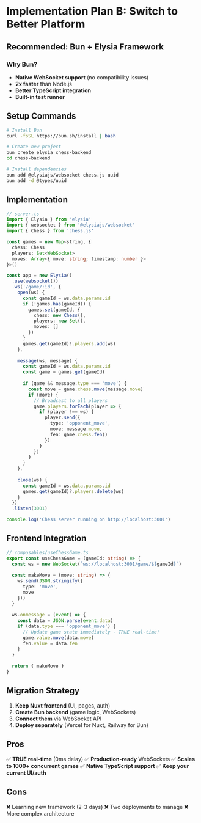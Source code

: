 # Implementation Plan B: Switch to Better Platform

## Recommended: Bun + Elysia Framework

### Why Bun?
- **Native WebSocket support** (no compatibility issues)
- **2x faster** than Node.js
- **Better TypeScript integration**
- **Built-in test runner**

## Setup Commands
```bash
# Install Bun
curl -fsSL https://bun.sh/install | bash

# Create new project
bun create elysia chess-backend
cd chess-backend

# Install dependencies
bun add @elysiajs/websocket chess.js uuid
bun add -d @types/uuid
```

## Implementation
```typescript
// server.ts
import { Elysia } from 'elysia'
import { websocket } from '@elysiajs/websocket'
import { Chess } from 'chess.js'

const games = new Map<string, {
  chess: Chess
  players: Set<WebSocket>
  moves: Array<{ move: string; timestamp: number }>
}>()

const app = new Elysia()
  .use(websocket())
  .ws('/game/:id', {
    open(ws) {
      const gameId = ws.data.params.id
      if (!games.has(gameId)) {
        games.set(gameId, {
          chess: new Chess(),
          players: new Set(),
          moves: []
        })
      }
      games.get(gameId)!.players.add(ws)
    },
    
    message(ws, message) {
      const gameId = ws.data.params.id
      const game = games.get(gameId)
      
      if (game && message.type === 'move') {
        const move = game.chess.move(message.move)
        if (move) {
          // Broadcast to all players
          game.players.forEach(player => {
            if (player !== ws) {
              player.send({
                type: 'opponent_move',
                move: message.move,
                fen: game.chess.fen()
              })
            }
          })
        }
      }
    },
    
    close(ws) {
      const gameId = ws.data.params.id
      games.get(gameId)?.players.delete(ws)
    }
  })
  .listen(3001)

console.log('Chess server running on http://localhost:3001')
```

## Frontend Integration
```typescript
// composables/useChessGame.ts
export const useChessGame = (gameId: string) => {
  const ws = new WebSocket(`ws://localhost:3001/game/${gameId}`)
  
  const makeMove = (move: string) => {
    ws.send(JSON.stringify({
      type: 'move',
      move
    }))
  }
  
  ws.onmessage = (event) => {
    const data = JSON.parse(event.data)
    if (data.type === 'opponent_move') {
      // Update game state immediately - TRUE real-time!
      game.value.move(data.move)
      fen.value = data.fen
    }
  }
  
  return { makeMove }
}
```

## Migration Strategy
1. **Keep Nuxt frontend** (UI, pages, auth)
2. **Create Bun backend** (game logic, WebSockets)
3. **Connect them** via WebSocket API
4. **Deploy separately** (Vercel for Nuxt, Railway for Bun)

## Pros
✅ **TRUE real-time** (0ms delay)
✅ **Production-ready** WebSockets
✅ **Scales to 1000+ concurrent games**
✅ **Native TypeScript support**
✅ **Keep your current UI/auth**

## Cons
❌ Learning new framework (2-3 days)
❌ Two deployments to manage
❌ More complex architecture